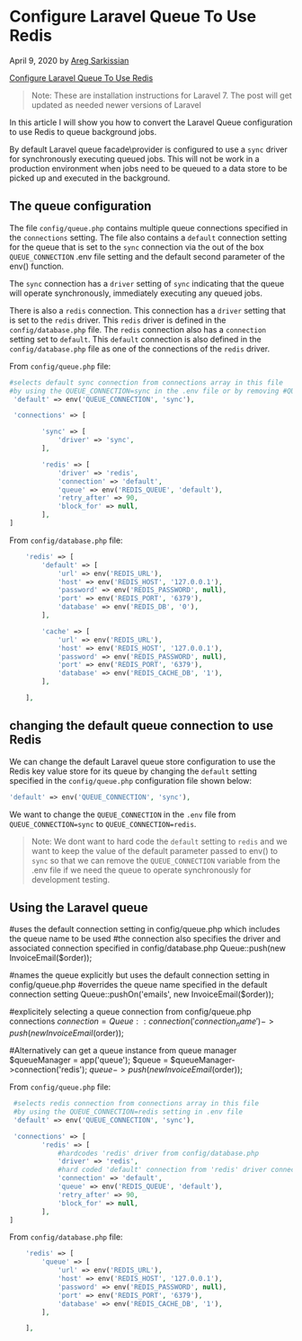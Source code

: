 # Configure Laravel Queue To Use Redis

April 9, 2020 by [Areg Sarkissian](https://aregsar.com/about)

[Configure Laravel Queue To Use Redis](https://aregsar.com/blog/2020/configure-laravel-queue-to-use-redis)

> Note: These are installation instructions for Laravel 7. The post will get updated as needed newer versions of Laravel 

In this article I will show you how to convert the Laravel Queue configuration to use Redis to queue background jobs.

By default Laravel queue facade\provider is configured to use a `sync` driver for synchronously executing queued jobs. This will not be work in a production environment when jobs need to be queued to a data store to be picked up and executed in the background.

## The queue configuration

The file `config/queue.php` contains multiple queue connections specified in the `connections` setting. The file also contains a `default` connection setting for the queue that is set to the `sync` connection via the out of the box `QUEUE_CONNECTION` .env file setting and the default second parameter of the env() function.

The `sync` connection has a `driver` setting of `sync` indicating that the queue will operate synchronously, immediately executing any queued jobs.

There is also a `redis` connection. This connection has a `driver` setting that is set to the `redis` driver. This `redis` driver is defined in the `config/database.php` file.
The `redis` connection also has a `connection` setting set to `default`. This `default` connection is also defined in the `config/database.php` file as one of the connections of the `redis` driver.

From `config/queue.php` file:

```php
#selects default sync connection from connections array in this file
#by using the QUEUE_CONNECTION=sync in the .env file or by removing #QUEUE_CONNECTION=sync from the .env file
 'default' => env('QUEUE_CONNECTION', 'sync'),

 'connections' => [

        'sync' => [
            'driver' => 'sync',
        ],

        'redis' => [
            'driver' => 'redis',
            'connection' => 'default',
            'queue' => env('REDIS_QUEUE', 'default'),
            'retry_after' => 90,
            'block_for' => null,
        ],
]
```

From `config/database.php` file:

```php
    'redis' => [
        'default' => [
            'url' => env('REDIS_URL'),
            'host' => env('REDIS_HOST', '127.0.0.1'),
            'password' => env('REDIS_PASSWORD', null),
            'port' => env('REDIS_PORT', '6379'),
            'database' => env('REDIS_DB', '0'),
        ],

        'cache' => [
            'url' => env('REDIS_URL'),
            'host' => env('REDIS_HOST', '127.0.0.1'),
            'password' => env('REDIS_PASSWORD', null),
            'port' => env('REDIS_PORT', '6379'),
            'database' => env('REDIS_CACHE_DB', '1'),
        ],

    ],
```

## changing the default queue connection to use Redis

We can change the default Laravel queue store configuration to use the Redis key value store for its queue by changing the `default` setting specified in the `config/queue.php` configuration file shown below:

```php
'default' => env('QUEUE_CONNECTION', 'sync'),
```

We want to change the `QUEUE_CONNECTION` in the `.env` file from `QUEUE_CONNECTION=sync` to `QUEUE_CONNECTION=redis`.

> Note: We dont want to hard code the `default` setting to `redis` and we want to keep the value of the default parameter passed to env() to `sync` so that we can remove the `QUEUE_CONNECTION` variable from the .env file if we need the queue to operate synchronously for development testing.



## Using the Laravel queue

#uses the default connection setting in config/queue.php which includes the queue name to be used
#the connection also specifies the driver and associated connection specified in config/database.php
Queue::push(new InvoiceEmail($order));

#names the queue explicitly but uses the default connection setting in config/queue.php
#overrides the queue name specified in the default connection setting
Queue::pushOn('emails', new InvoiceEmail($order));

#explicitely selecting a queue connection from config/queue.php connections
$connection = Queue::connection('connection_name')->push(new InvoiceEmail($order));

#Alternatively can get a queue instance from queue manager
$queueManager = app('queue');
$queue = $queueManager->connection('redis');
$queue->push(new InvoiceEmail($order));




From `config/queue.php` file:

```php
 #selects redis connection from connections array in this file
 #by using the QUEUE_CONNECTION=redis setting in .env file
 'default' => env('QUEUE_CONNECTION', 'sync'),

 'connections' => [
        'redis' => [
            #hardcodes 'redis' driver from config/database.php
            'driver' => 'redis',
            #hard coded 'default' connection from 'redis' driver connection in config/database.php
            'connection' => 'default',
            'queue' => env('REDIS_QUEUE', 'default'),
            'retry_after' => 90,
            'block_for' => null,
        ],
]
```

From `config/database.php` file:

```php
    'redis' => [
        'queue' => [
            'url' => env('REDIS_URL'),
            'host' => env('REDIS_HOST', '127.0.0.1'),
            'password' => env('REDIS_PASSWORD', null),
            'port' => env('REDIS_PORT', '6379'),
            'database' => env('REDIS_CACHE_DB', '1'),
        ],

    ],
```


